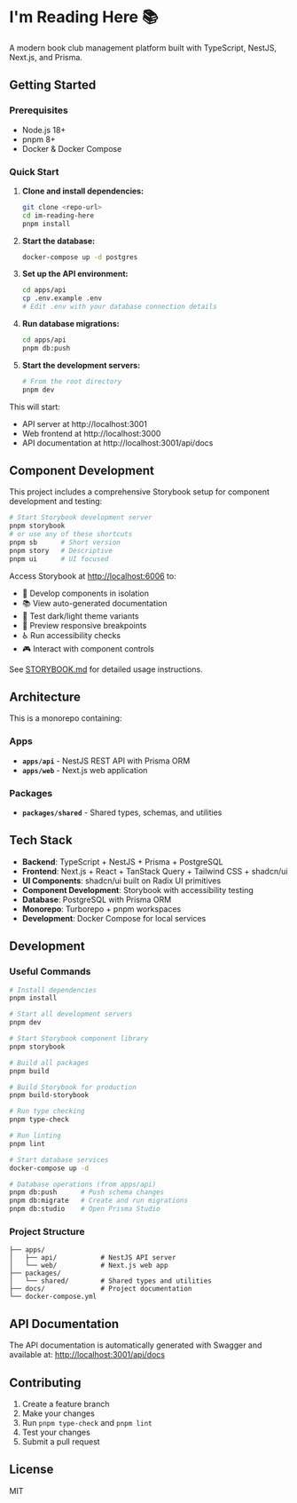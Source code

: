 # I'm Reading Here 📚

A modern book club management platform built with TypeScript, NestJS, Next.js, and Prisma.

## Getting Started

### Prerequisites

- Node.js 18+
- pnpm 8+
- Docker & Docker Compose

### Quick Start

1. **Clone and install dependencies:**

   ```bash
   git clone <repo-url>
   cd im-reading-here
   pnpm install
   ```

2. **Start the database:**

   ```bash
   docker-compose up -d postgres
   ```

3. **Set up the API environment:**

   ```bash
   cd apps/api
   cp .env.example .env
   # Edit .env with your database connection details
   ```

4. **Run database migrations:**

   ```bash
   cd apps/api
   pnpm db:push
   ```

5. **Start the development servers:**

   ```bash
   # From the root directory
   pnpm dev
   ```

This will start:

- API server at http://localhost:3001
- Web frontend at http://localhost:3000
- API documentation at http://localhost:3001/api/docs

## Component Development

This project includes a comprehensive Storybook setup for component development and testing:

```bash
# Start Storybook development server
pnpm storybook
# or use any of these shortcuts
pnpm sb      # Short version
pnpm story   # Descriptive
pnpm ui      # UI focused
```

Access Storybook at <http://localhost:6006> to:

- 🎨 Develop components in isolation
- 📚 View auto-generated documentation
- 🌙 Test dark/light theme variants
- 📱 Preview responsive breakpoints
- ♿ Run accessibility checks
- 🎮 Interact with component controls

See [STORYBOOK.md](./STORYBOOK.md) for detailed usage instructions.

## Architecture

This is a monorepo containing:

### Apps

- **`apps/api`** - NestJS REST API with Prisma ORM
- **`apps/web`** - Next.js web application

### Packages

- **`packages/shared`** - Shared types, schemas, and utilities

## Tech Stack

- **Backend**: TypeScript + NestJS + Prisma + PostgreSQL
- **Frontend**: Next.js + React + TanStack Query + Tailwind CSS + shadcn/ui
- **UI Components**: shadcn/ui built on Radix UI primitives
- **Component Development**: Storybook with accessibility testing
- **Database**: PostgreSQL with Prisma ORM
- **Monorepo**: Turborepo + pnpm workspaces
- **Development**: Docker Compose for local services

## Development

### Useful Commands

```bash
# Install dependencies
pnpm install

# Start all development servers
pnpm dev

# Start Storybook component library
pnpm storybook

# Build all packages
pnpm build

# Build Storybook for production
pnpm build-storybook

# Run type checking
pnpm type-check

# Run linting
pnpm lint

# Start database services
docker-compose up -d

# Database operations (from apps/api)
pnpm db:push      # Push schema changes
pnpm db:migrate   # Create and run migrations
pnpm db:studio    # Open Prisma Studio
```

### Project Structure

```text
├── apps/
│   ├── api/           # NestJS API server
│   └── web/           # Next.js web app
├── packages/
│   └── shared/        # Shared types and utilities
├── docs/              # Project documentation
└── docker-compose.yml
```

## API Documentation

The API documentation is automatically generated with Swagger and available at:
<http://localhost:3001/api/docs>

## Contributing

1. Create a feature branch
2. Make your changes
3. Run `pnpm type-check` and `pnpm lint`
4. Test your changes
5. Submit a pull request

## License

MIT
